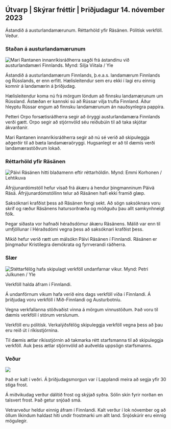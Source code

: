 ## Útvarp \| Skýrar fréttir \| Þriðjudagur 14. nóvember 2023

Ástandið á austurlandamærunum. Réttarhöld yfir Räsänen. Pólitísk verkföll. Veður.

### Staðan á austurlandamærunum

![Mari Rantanen innanríkisráðherra sagði frá ástandinu við austurlandamæri Finnlands. Mynd: Silja Viitala / Yle](https://images.cdn.yle.fi/image/upload/c_crop,h_2035,w_3619,x_0,y_102/ar_1.7777777777777777,c_fill,g_faces,h_6270,0dpr.q_auto:eco/f_auto/fl_lossy/v1699539222/39-1186974652d2d84065b6)

Ástandið á austurlandamærum Finnlands, þ.e.a.s. landamærum Finnlands og Rússlands, er enn erfitt. Hælisleitendur sem eru ekki í lagi eru einnig komnir á landamærin á þriðjudag.

Hælisleitendur koma nú frá mörgum löndum að finnsku landamærunum um Rússland. Ástæðan er kannski sú að Rússar vilja trufla Finnland. Áður hleyptu Rússar engum að finnsku landamærunum án nauðsynlegra pappíra.

Petteri Orpo forsætisráðherra segir að öryggi austurlandamæra Finnlands verði gætt. Orpo segir að stjórnvöld séu reiðubúin til að taka skjótar ákvarðanir.

Mari Rantanen innanríkisráðherra segir að nú sé verið að skipuleggja aðgerðir til að bæta landamæraöryggi. Hugsanlegt er að til dæmis verði landamærastöðvum lokað.

### Réttarhöld yfir Räsänen

![Päivi Räsänen hitti blaðamenn eftir réttarhöldin. Mynd: Emmi Korhonen / Lehtikuva](https://images.cdn.yle.fi/image/upload/c_crop,h_2874,w_5110,x_10,y_131/ar_1.7777777777777777,c_fill,g_05,w_05,w_1r.q_auto:eco/f_auto/fl_lossy/v1699970382/39-1200146655334491cf27)

Áfrýjunardómstóll hefur vísað frá ákæru á hendur þingmanninum Päivä Räsä. Áfrýjunardómstóllinn telur að Räsänen hafi ekki framið glæp.

Saksóknari krafðist þess að Räsänen fengi sekt. Að sögn saksóknara voru skrif og ræður Räsänens hatursorðræða og móðguðu þau allt samkynhneigt fólk.

Þegar síðasta vor hafnaði héraðsdómur ákæru Räsänens. Málið var enn til umfjöllunar í Héraðsdómi vegna þess að saksóknari krafðist þess.

Mikið hefur verið rætt um málsókn Päivi Räsänen í Finnlandi. Räsänen er þingmaður Kristilegra demókrata og fyrrverandi ráðherra.

### Slær

![Stéttarfélög hafa skipulagt verkföll undanfarnar vikur. Mynd: Petri Julkunen / Yle ](https://images.cdn.yle.fi/image/upload/c_crop,h_2268,w_4031,x_0,y_79/ar_1.7777777777777777,c_fill,g_faces,h_12_00,0dpr.q_auto:eco/f_auto/fl_lossy/v1699516057/39-1197941654c8e0786a42)

Verkföll halda áfram í Finnlandi.

Á undanförnum vikum hafa verið eins dags verkföll víða í Finnlandi. Á þriðjudag voru verkföll í Mið-Finnlandi og Austurbotníu.

Vegna verkfallanna stöðvaðist vinna á mörgum vinnustöðum. Það voru til dæmis verkföll í stórum verslunum.

Verkföll eru pólitísk. Verkalýðsfélög skipuleggja verkföll vegna þess að þau eru reið út í ríkisstjórnina.

Til dæmis ætlar ríkisstjórnin að takmarka rétt starfsmanna til að skipuleggja verkföll. Auk þess ætlar stjórnvöld að auðvelda uppsögn starfsmanns.

### Veður

![](https://images.cdn.yle.fi/image/upload/c_crop,h_1080,w_1919,x_0,y_0/ar_1.77777777777777777,c_fill,g_faces,h_675,w_1200:e/qrf_auto/fl_lossy/v1699978341/39-120060665539c47bcdf6)

Það er kalt í veðri. Á þriðjudagsmorgun var í Lapplandi meira að segja yfir 30 stiga frost.

Á miðvikudag verður dálítið frost og skýjað syðra. Sólin skín fyrir norðan en talsvert frost. Það getur snjóað smá.

Vetrarveður heldur einnig áfram í Finnlandi. Kalt verður í lok nóvember og að öllum líkindum haldast hiti undir frostmarki um allt land. Snjóskúrir eru einnig mögulegir.